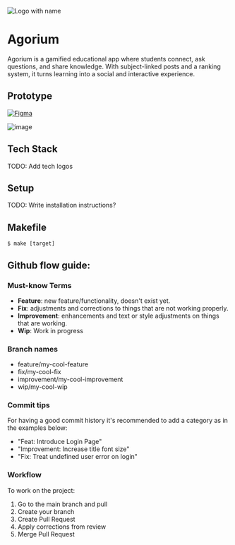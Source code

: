 ![Logo with name](https://github.com/user-attachments/assets/98cbd307-b110-4f9f-9dd1-6653bca25701)

# Agorium
Agorium is a gamified educational app where students connect, ask questions, and share knowledge. With subject-linked posts and a ranking system, it turns learning into a social and interactive experience.

## Prototype
[![Figma](https://img.shields.io/badge/figma-%23F24E1E.svg?style=for-the-badge&logo=figma&logoColor=white)](https://www.figma.com/design/jIUV83hfRi71MMvYTA6WUe/AGORIUM?node-id=0-1&t=qMOL9wcIFERkfNZB-1)

![image](https://github.com/user-attachments/assets/6b8932dc-bae1-4c49-b886-b9373f834024)


## Tech Stack

TODO: Add tech logos

## Setup

TODO: Write installation instructions?

## Makefile

```console
$ make [target]
```

## Github flow guide:

### Must-know Terms

- **Feature**: new feature/functionality, doesn't exist yet.
- **Fix**: adjustments and corrections to things that are not working properly.
- **Improvement**: enhancements and text or style adjustments on things that are working.
- **Wip**: Work in progress

### Branch names

- feature/my-cool-feature
- fix/my-cool-fix
- improvement/my-cool-improvement
- wip/my-cool-wip

### Commit tips

For having a good commit history it's recommended to add a category as in the examples below:

- "Feat: Introduce Login Page"
- "Improvement: Increase title font size"
- "Fix: Treat undefined user error on login"

### Workflow

To work on the project:
1. Go to the main branch and pull
2. Create your branch
3. Create Pull Request
4. Apply corrections from review
5. Merge Pull Request
